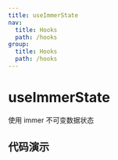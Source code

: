 ```yaml
---
title: useImmerState
nav:
  title: Hooks
  path: /hooks
group:
  title: Hooks
  path: /hooks
---
```


# useImmerState

使用 immer 不可变数据状态

## 代码演示

<code src="./demos/Demo.tsx">
